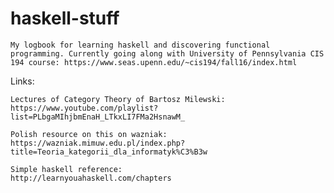 # haskell-stuff
	
	My logbook for learning haskell and discovering functional programming. Currently going along with University of Pennsylvania CIS 194 course: https://www.seas.upenn.edu/~cis194/fall16/index.html

Links:

	Lectures of Category Theory of Bartosz Milewski: https://www.youtube.com/playlist?list=PLbgaMIhjbmEnaH_LTkxLI7FMa2HsnawM_
	
	Polish resource on this on wazniak:
	https://wazniak.mimuw.edu.pl/index.php?title=Teoria_kategorii_dla_informatyk%C3%B3w

	Simple haskell reference:
	http://learnyouahaskell.com/chapters

